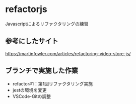 # refactorjs
Javascriptによるリファクタリングの練習

## 参考にしたサイト

https://martinfowler.com/articles/refactoring-video-store-js/

## ブランチで実施した作業

* refactor#1：第1回リファクタリング実施
* jestの環境を変更
* VSCode-Gitの調整
